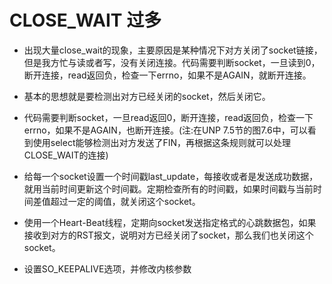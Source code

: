 # CLOSE_WAIT 过多

- 出现大量close_wait的现象，主要原因是某种情况下对方关闭了socket链接，但是我方忙与读或者写，没有关闭连接。代码需要判断socket，一旦读到0，断开连接，read返回负，检查一下errno，如果不是AGAIN，就断开连接。

- 基本的思想就是要检测出对方已经关闭的socket，然后关闭它。

- 代码需要判断socket，一旦read返回0，断开连接，read返回负，检查一下errno，如果不是AGAIN，也断开连接。(注:在UNP 7.5节的图7.6中，可以看到使用select能够检测出对方发送了FIN，再根据这条规则就可以处理CLOSE_WAIT的连接)

- 给每一个socket设置一个时间戳last_update，每接收或者是发送成功数据，就用当前时间更新这个时间戳。定期检查所有的时间戳，如果时间戳与当前时间差值超过一定的阈值，就关闭这个socket。

- 使用一个Heart-Beat线程，定期向socket发送指定格式的心跳数据包，如果接收到对方的RST报文，说明对方已经关闭了socket，那么我们也关闭这个socket。

- 设置SO_KEEPALIVE选项，并修改内核参数
